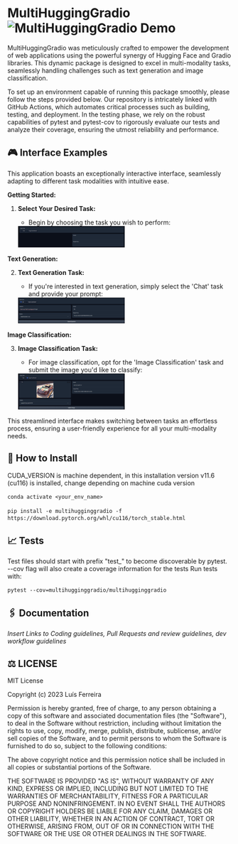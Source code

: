 MultiHuggingGradio  ![MultiHuggingGradio Demo](https://github.com/LPFerreira33/MultiHuggingGradio/actions/workflows/env_creation_linter_and_tests.yml/badge.svg)
===================

MultiHuggingGradio was meticulously crafted to empower the development of web applications using the powerful synergy of Hugging Face and Gradio libraries. This dynamic package is designed to excel in multi-modality tasks, seamlessly handling challenges such as text generation and image classification.

To set up an environment capable of running this package smoothly, please follow the steps provided below. Our repository is intricately linked with GitHub Actions, which automates critical processes such as building, testing, and deployment. In the testing phase, we rely on the robust capabilities of pytest and pytest-cov to rigorously evaluate our tests and analyze their coverage, ensuring the utmost reliability and performance.


## 🎮 Interface Examples
This application boasts an exceptionally interactive interface, seamlessly adapting to different task modalities with intuitive ease.

**Getting Started:**

1. **Select Your Desired Task:**
   - Begin by choosing the task you wish to perform:

   <img src="./readme_images/multihugginggradio_init.png" alt="Task Selection" style="max-width: 50%;"/>

**Text Generation:**

2. **Text Generation Task:**
   - If you're interested in text generation, simply select the 'Chat' task and provide your prompt:

   <img src="./readme_images/multihugginggradio_text_generation.png" alt="Text Generation" style="max-width: 50%;"/>

**Image Classification:**

3. **Image Classification Task:**
   - For image classification, opt for the 'Image Classification' task and submit the image you'd like to classify:

   <img src="./readme_images/multihugginggradio_image_classification.png" alt="Image Classification" style="max-width: 50%;"/>

This streamlined interface makes switching between tasks an effortless process, ensuring a user-friendly experience for all your multi-modality needs.



## 📐 How to Install

CUDA_VERSION is machine dependent, in this installation version v11.6 (cu116) is installed, change depending on machine cuda version 
```shell
conda activate <your_env_name>

pip install -e multihugginggradio -f https://download.pytorch.org/whl/cu116/torch_stable.html
```

## 📈 Tests

Test files should start with prefix "test_" to become discoverable by pytest. --cov flag will also create a coverage information for the tests
Run tests with:
```shell
pytest --cov=multihugginggradio/multihugginggradio
```

## 🖇️ Documentation
*Insert Links to Coding guidelines, Pull Requests and review guidelines, dev workflow guidelines*

## ⚖️ LICENSE
MIT License

Copyright (c) 2023 Luís Ferreira

Permission is hereby granted, free of charge, to any person obtaining a copy
of this software and associated documentation files (the "Software"), to deal
in the Software without restriction, including without limitation the rights
to use, copy, modify, merge, publish, distribute, sublicense, and/or sell
copies of the Software, and to permit persons to whom the Software is
furnished to do so, subject to the following conditions:

The above copyright notice and this permission notice shall be included in all
copies or substantial portions of the Software.

THE SOFTWARE IS PROVIDED "AS IS", WITHOUT WARRANTY OF ANY KIND, EXPRESS OR
IMPLIED, INCLUDING BUT NOT LIMITED TO THE WARRANTIES OF MERCHANTABILITY,
FITNESS FOR A PARTICULAR PURPOSE AND NONINFRINGEMENT. IN NO EVENT SHALL THE
AUTHORS OR COPYRIGHT HOLDERS BE LIABLE FOR ANY CLAIM, DAMAGES OR OTHER
LIABILITY, WHETHER IN AN ACTION OF CONTRACT, TORT OR OTHERWISE, ARISING FROM,
OUT OF OR IN CONNECTION WITH THE SOFTWARE OR THE USE OR OTHER DEALINGS IN THE
SOFTWARE.

